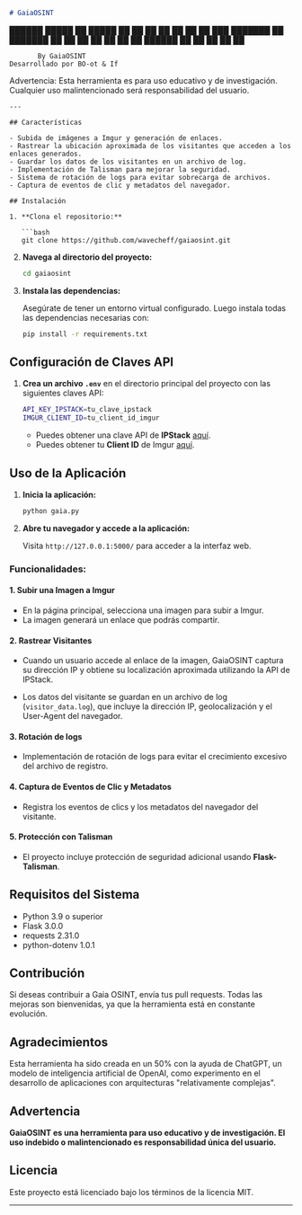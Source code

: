 
```markdown
# GaiaOSINT

```
   ██████   █████  ██  █████
  ██       ██   ██ ██ ██   ██
  ██   ███ ███████ ██ ███████
  ██    ██ ██   ██ ██ ██   ██
   ██████  ██   ██ ██ ██   ██

           By GaiaOSINT
    Desarrollado por BO-ot & If

Advertencia: Esta herramienta es para uso educativo y de investigación.
Cualquier uso malintencionado será responsabilidad del usuario.
```
---

## Características

- Subida de imágenes a Imgur y generación de enlaces.
- Rastrear la ubicación aproximada de los visitantes que acceden a los enlaces generados.
- Guardar los datos de los visitantes en un archivo de log.
- Implementación de Talisman para mejorar la seguridad.
- Sistema de rotación de logs para evitar sobrecarga de archivos.
- Captura de eventos de clic y metadatos del navegador.

## Instalación

1. **Clona el repositorio:**

   ```bash
   git clone https://github.com/wavecheff/gaiaosint.git
   ```

2. **Navega al directorio del proyecto:**

   ```bash
   cd gaiaosint
   ```

3. **Instala las dependencias:**

   Asegúrate de tener un entorno virtual configurado. Luego instala todas las dependencias necesarias con:

   ```bash
   pip install -r requirements.txt
   ```

## Configuración de Claves API

1. **Crea un archivo `.env`** en el directorio principal del proyecto con las siguientes claves API:

   ```bash
   API_KEY_IPSTACK=tu_clave_ipstack
   IMGUR_CLIENT_ID=tu_client_id_imgur
   ```

   - Puedes obtener una clave API de **IPStack** [aquí](https://ipstack.com/).
   - Puedes obtener tu **Client ID** de Imgur [aquí](https://api.imgur.com/).

## Uso de la Aplicación

1. **Inicia la aplicación:**
   
   ```bash
   python gaia.py
   ```

2. **Abre tu navegador y accede a la aplicación:**

   Visita `http://127.0.0.1:5000/` para acceder a la interfaz web.
   
### Funcionalidades:

#### 1. Subir una Imagen a Imgur
   - En la página principal, selecciona una imagen para subir a Imgur.
   - La imagen generará un enlace que podrás compartir.

#### 2. Rastrear Visitantes
   - Cuando un usuario accede al enlace de la imagen, GaiaOSINT captura su dirección IP y obtiene su localización aproximada utilizando la API de IPStack.

   - Los datos del visitante se guardan en un archivo de log (`visitor_data.log`), que incluye la dirección IP, geolocalización y el User-Agent del navegador.

#### 3. Rotación de logs
   - Implementación de rotación de logs para evitar el crecimiento excesivo del archivo de registro.

#### 4. Captura de Eventos de Clic y Metadatos
   - Registra los eventos de clics y los metadatos del navegador del visitante.

#### 5. Protección con Talisman
   - El proyecto incluye protección de seguridad adicional usando **Flask-Talisman**.

## Requisitos del Sistema

- Python 3.9 o superior
- Flask 3.0.0
- requests 2.31.0
- python-dotenv 1.0.1

## Contribución

Si deseas contribuir a Gaia OSINT, envía tus pull requests. Todas las mejoras son bienvenidas, ya que la herramienta está en constante evolución.
   
## Agradecimientos

Esta herramienta ha sido creada en un 50% con la ayuda de ChatGPT, un modelo de inteligencia artificial de OpenAI, como experimento en el desarrollo de aplicaciones con arquitecturas "relativamente complejas".

## Advertencia

**GaiaOSINT es una herramienta para uso educativo y de investigación. El uso indebido o malintencionado es responsabilidad única del usuario.**

## Licencia

Este proyecto está licenciado bajo los términos de la licencia MIT.

---

